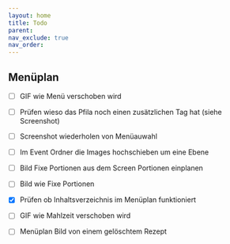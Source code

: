 ```yaml
---
layout: home
title: Todo
parent: 
nav_exclude: true
nav_order: 
---
```


## Menüplan
- [ ] GIF wie Menü verschoben wird
- [ ] Prüfen wieso das Pfila noch einen zusätzlichen Tag hat (siehe Screenshot)
- [ ] Screenshot wiederholen von Menüauwahl
- [ ] Im Event Ordner die Images hochschieben um eine Ebene
- [ ] Bild Fixe Portionen aus dem Screen Portionen einplanen
- [ ] Bild wie Fixe Portionen 
- [x] Prüfen ob Inhaltsverzeichnis im Menüplan funktioniert
- [ ] GIF wie Mahlzeit verschoben wird
- [ ] Menüplan Bild von einem gelöschtem Rezept

